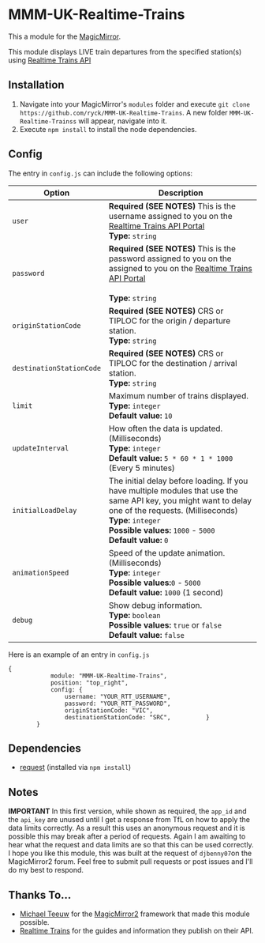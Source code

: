 # MMM-UK-Realtime-Trains

This a module for the [MagicMirror](https://github.com/MichMich/MagicMirror).

This module displays LIVE train departures from the specified station(s) using [Realtime Trains API](https://api.rtt.io/)

## Installation

1. Navigate into your MagicMirror's `modules` folder and execute `git clone https://github.com/ryck/MMM-UK-Realtime-Trains`. A new folder `MMM-UK-Realtime-Trainss` will appear, navigate into it.
2. Execute `npm install` to install the node dependencies.

## Config

The entry in `config.js` can include the following options:

| Option                   | Description                                                                                                                                                                                                                                      |
| ------------------------ | ------------------------------------------------------------------------------------------------------------------------------------------------------------------------------------------------------------------------------------------------ |
| `user`                   | **Required (SEE NOTES)** This is the username assigned to you on the [Realtime Trains API Portal](https://api.rtt.io/)<br>**Type:** `string`<br>                                                                                                 |
| `password`               | **Required (SEE NOTES)** This is the password assigned to you on the assigned to you on the [Realtime Trains API Portal](https://api.rtt.io/)<br><br>**Type:** `string`<br>                                                                      |
| `originStationCode`      | **Required (SEE NOTES)** CRS or TIPLOC for the origin / departure station.<br>**Type:** `string`                                                                                                                                                 |
| `destinationStationCode` | **Required (SEE NOTES)** CRS or TIPLOC for the destination / arrival station.<br>**Type:** `string`                                                                                                                                              |
| `limit`                  | Maximum number of trains displayed.<br>**Type:** `integer`<br>**Default value:** `10`                                                                                                                                                            |
| `updateInterval `        | How often the data is updated. (Milliseconds)<br>**Type:** `integer`<br>**Default value:** `5 * 60 * 1 * 1000` (Every 5 minutes)                                                                                                                 |
| `initialLoadDelay`       | The initial delay before loading. If you have multiple modules that use the same API key, you might want to delay one of the requests. (Milliseconds)<br>**Type:** `integer`<br>**Possible values:** `1000` - `5000` <br> **Default value:** `0` |
| `animationSpeed`         | Speed of the update animation. (Milliseconds)<br>**Type:** `integer`<br>**Possible values:**`0` - `5000` <br> **Default value:** `1000` (1 second)                                                                                               |
| `debug`                  | Show debug information.<br>**Type:** `boolean`<br>**Possible values:** `true` or `false` <br> **Default value:** `false`                                                                                                                         |

Here is an example of an entry in `config.js`

```
{
			module: "MMM-UK-Realtime-Trains",
			position: "top_right",
			config: {
				username: "YOUR_RTT_USERNAME",
				password: "YOUR_RTT_PASSWORD",
				originStationCode: "VIC",
				destinationStationCode: "SRC",			}
		}
```

## Dependencies

- [request](https://www.npmjs.com/package/request) (installed via `npm install`)

## Notes

**IMPORTANT** In this first version, while shown as required, the `app_id` and the `api_key` are unused until I get a response from TfL on how to apply the data limits correctly. As a result this uses an anonymous request and it is possible this may break after a period of requests. Again I am awaiting to hear what the request and data limits are so that this can be used correctly.
I hope you like this module, this was built at the request of `djbenny07`on the MagicMirror2 forum. Feel free to submit pull requests or post issues and I'll do my best to respond.

## Thanks To...

- [Michael Teeuw](https://github.com/MichMich) for the [MagicMirror2](https://github.com/MichMich/MagicMirror/tree/develop) framework that made this module possible.
- [Realtime Trains](https://api.rtt.io/) for the guides and information they publish on their API.
